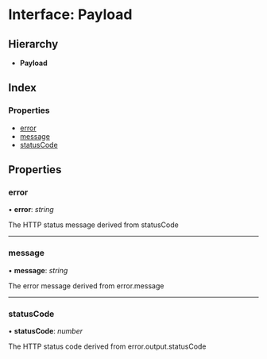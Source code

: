 
# Interface: Payload

## Hierarchy

* **Payload**

## Index

### Properties

* [error](boom.payload.md#error)
* [message](boom.payload.md#message)
* [statusCode](boom.payload.md#statuscode)

## Properties

###  error

• **error**: *string*

The HTTP status message derived from statusCode

___

###  message

• **message**: *string*

The error message derived from error.message

___

###  statusCode

• **statusCode**: *number*

The HTTP status code derived from error.output.statusCode
